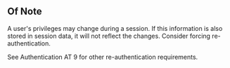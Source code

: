 ## Of Note

A user's privileges may change during a session. If this information is also stored in session data, it will not reflect the changes. Consider forcing re-authentication.

See Authentication AT 9 for other re-authentication requirements.
